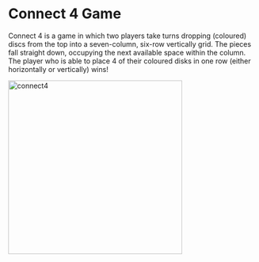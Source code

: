 # Connect 4 Game

Connect 4 is a game in which two players take turns dropping (coloured) discs from the top into a seven-column, six-row vertically grid. The pieces fall straight down, occupying the next available space within the column. The player who is able to place 4 of their coloured disks in one row (either horizontally or vertically) wins!


<img width="351" alt="connect4" src="https://user-images.githubusercontent.com/73482293/97217713-9622fd80-17bf-11eb-8229-2c54633360ce.PNG">
